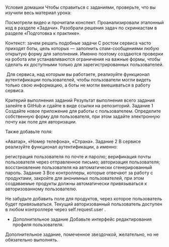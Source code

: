 Условия домашки
Чтобы справиться с заданиями, проверьте, что вы изучили весь материал урока:

Посмотрели видео и прочитали конспект.
Проанализировали эталонный код в разделе «Задачи».
Разобрали решения задач по скринкастам в разделе «Подготовка к практике».
 
Контекст: зачем решать подобные задачи
‍С ростом сервиса часто приходят боты, цель которых — заполнить спам-сообщениями любую открытую форму для заполнения. Именно поэтому создаются проверки на робота или устанавливаются ограничения на важные формы, чтобы сделать их доступными только для зарегистрированных пользователей.

‍ Для сервиса, над которым вы работаете, реализуйте функционал аутентификации пользователей, чтобы пользователи могли видеть только свою информацию, а боты не могли вмешиваться в работу сервиса.

Критерий выполнения заданий
Результат выполнения всего задания залейте в GitHub и сдайте в виде ссылки на репозиторий.
Задание 1
Создайте новое приложение для работы с пользователем. Определите собственную форму для пользователя, при этом задайте электронную почту как поле для авторизации.

Также добавьте поля:

«Аватар»,
«Номер телефона»,
«Страна».
Задание 2
В сервисе реализуйте функционал аутентификации, а именно:

регистрация пользователя по почте и паролю;
верификация почты пользователя через отправленное письмо;
авторизация пользователя;
восстановление пользователя на автоматически сгенерированный пароль.
Задание 3
Все контроллеры, которые отвечают за работу с продуктами, закройте для анонимных пользователей, при этом создаваемые продукты должны автоматически привязываться к авторизованному пользователю.

Не забудьте добавить поле для продуктов, через которое пользователь будет привязываться. Текущий авторизованный пользователь доступен в любом контроллере через 
self.request.user
.

* Дополнительное задание
Добавьте интерфейс редактирования профиля пользователя.

Дополнительное задание, помеченное звездочкой, желательно, но не обязательно выполнять.